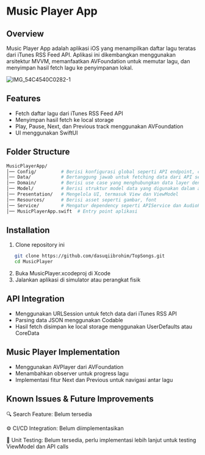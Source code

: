 # Music Player App

## Overview

Music Player App adalah aplikasi iOS yang menampilkan daftar lagu teratas dari iTunes RSS Feed API. Aplikasi ini dikembangkan menggunakan arsitektur MVVM, memanfaatkan AVFoundation untuk memutar lagu, dan menyimpan hasil fetch lagu ke penyimpanan lokal.

![IMG_54C4540C0282-1](https://github.com/user-attachments/assets/777c7d42-bed3-43d1-a16a-4a2d499bf74a)



## Features

- Fetch daftar lagu dari iTunes RSS Feed API
- Menyimpan hasil fetch ke local storage
- Play, Pause, Next, dan Previous track menggunakan AVFoundation
- UI menggunakan SwiftUI


## Folder Structure
```sh
MusicPlayerApp/
│── Config/         # Berisi konfigurasi global seperti API endpoint, constant, dan environment setup
│── Data/           # Bertanggung jawab untuk fetching data dari API serta implementasi local storage
│── Domain/         # Berisi use case yang menghubungkan data layer dengan presentation layer
│── Model/          # Berisi struktur model data yang digunakan dalam aplikasi
│── Presentation/   # Mengelola UI, termasuk View dan ViewModel
│── Resources/      # Berisi asset seperti gambar, font
│── Service/        # Mengatur dependency seperti APIService dan AudioPlayerService
│── MusicPlayerApp.swift  # Entry point aplikasi
```


## Installation

1. Clone repository ini
```sh
   git clone https://github.com/dasuqiibrohim/TopSongs.git
   cd MusicPlayer
```
2. Buka MusicPlayer.xcodeproj di Xcode
3. Jalankan aplikasi di simulator atau perangkat fisik


## API Integration

- Menggunakan URLSession untuk fetch data dari iTunes RSS API
- Parsing data JSON menggunakan Codable
- Hasil fetch disimpan ke local storage menggunakan UserDefaults atau CoreData


## Music Player Implementation

- Menggunakan AVPlayer dari AVFoundation
- Menambahkan observer untuk progress lagu
- Implementasi fitur Next dan Previous untuk navigasi antar lagu


## Known Issues & Future Improvements

🔍 Search Feature: Belum tersedia

⚙️ CI/CD Integration: Belum diimplementasikan

🧪 Unit Testing: Belum tersedia, perlu implementasi lebih lanjut untuk testing ViewModel dan API calls
